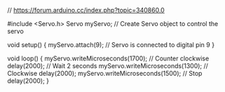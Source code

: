 // https://forum.arduino.cc/index.php?topic=340860.0

#include <Servo.h>
Servo myServo;        // Create Servo object to control the servo 

void setup() { 
  myServo.attach(9);  // Servo is connected to digital pin 9 
} 

void loop() { 
  myServo.writeMicroseconds(1700);  // Counter clockwise
  delay(2000);                      // Wait 2 seconds
  myServo.writeMicroseconds(1300);  // Clockwise
  delay(2000);
  myServo.writeMicroseconds(1500);  // Stop
  delay(2000); 
}
